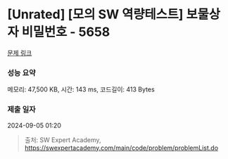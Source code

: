 # [Unrated] [모의 SW 역량테스트] 보물상자 비밀번호 - 5658 

[문제 링크](https://swexpertacademy.com/main/code/problem/problemDetail.do?contestProbId=AWXRUN9KfZ8DFAUo) 

### 성능 요약

메모리: 47,500 KB, 시간: 143 ms, 코드길이: 413 Bytes

### 제출 일자

2024-09-05 01:20



> 출처: SW Expert Academy, https://swexpertacademy.com/main/code/problem/problemList.do